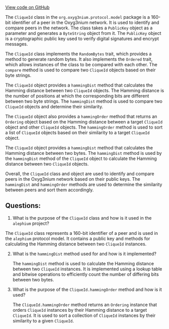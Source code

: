 [View code on GitHub](https://github.com/alephium/alephium/protocol/src/main/scala/org/alephium/protocol/model/CliqueId.scala)

The `CliqueId` class in the `org.oxyg3nium.protocol.model` package is a 160-bit identifier of a peer in the Oxyg3nium network. It is used to identify and compare peers in the network. The class takes a `PublicKey` object as a parameter and generates a `ByteString` object from it. The `PublicKey` object is a cryptographic public key used to verify digital signatures and encrypt messages.

The `CliqueId` class implements the `RandomBytes` trait, which provides a method to generate random bytes. It also implements the `Ordered` trait, which allows instances of the class to be compared with each other. The `compare` method is used to compare two `CliqueId` objects based on their byte strings.

The `CliqueId` object provides a `hammingDist` method that calculates the Hamming distance between two `CliqueId` objects. The Hamming distance is the number of positions at which the corresponding bits are different between two byte strings. The `hammingDist` method is used to compare two `CliqueId` objects and determine their similarity.

The `CliqueId` object also provides a `hammingOrder` method that returns an `Ordering` object based on the Hamming distance between a target `CliqueId` object and other `CliqueId` objects. The `hammingOrder` method is used to sort a list of `CliqueId` objects based on their similarity to a target `CliqueId` object.

The `CliqueId` object provides a `hammingDist` method that calculates the Hamming distance between two bytes. The `hammingDist` method is used by the `hammingDist` method of the `CliqueId` object to calculate the Hamming distance between two `CliqueId` objects.

Overall, the `CliqueId` class and object are used to identify and compare peers in the Oxyg3nium network based on their public keys. The `hammingDist` and `hammingOrder` methods are used to determine the similarity between peers and sort them accordingly.
## Questions: 
 1. What is the purpose of the `CliqueId` class and how is it used in the `alephium` project?
   
   The `CliqueId` class represents a 160-bit identifier of a peer and is used in the `alephium` protocol model. It contains a public key and methods for calculating the Hamming distance between two `CliqueId` instances.

2. What is the `hammingDist` method used for and how is it implemented?
   
   The `hammingDist` method is used to calculate the Hamming distance between two `CliqueId` instances. It is implemented using a lookup table and bitwise operations to efficiently count the number of differing bits between two bytes.

3. What is the purpose of the `CliqueId.hammingOrder` method and how is it used?
   
   The `CliqueId.hammingOrder` method returns an `Ordering` instance that orders `CliqueId` instances by their Hamming distance to a target `CliqueId`. It is used to sort a collection of `CliqueId` instances by their similarity to a given `CliqueId`.